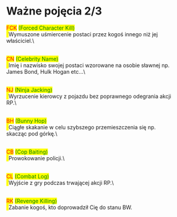 # Ważne pojęcia 2/3

<mark style="color:red;">FCK</mark> <mark style="color:green;">(Forced Character Kill)</mark>\
&#x20;<mark style="color:yellow;">**›**</mark>Wymuszone uśmiercenie postaci przez kogoś innego niż jej\
właściciel.\
\
<mark style="color:red;">CN</mark> <mark style="color:green;">(Celebrity Name)</mark>\
&#x20;<mark style="color:yellow;">**›**</mark>Imię i nazwisko swojej postaci wzorowane na osobie sławnej np.\
James Bond, Hulk Hogan etc…\
\
<mark style="color:red;">NJ</mark> <mark style="color:green;">(Ninja Jacking)</mark>\
&#x20;<mark style="color:yellow;">**›**</mark>Wyrzucenie kierowcy z pojazdu bez poprawnego odegrania akcji\
RP.\
\
<mark style="color:red;">BH</mark> <mark style="color:green;">(Bunny Hop)</mark>\
&#x20;<mark style="color:yellow;">**›**</mark>Ciągłe skakanie w celu szybszego przemieszczenia się np.\
skacząc pod górkę.\
\
<mark style="color:red;">CB</mark> <mark style="color:green;">(Cop Baiting)</mark>\
&#x20;<mark style="color:yellow;">**›**</mark>Prowokowanie policji.\
\
<mark style="color:red;">CL</mark> <mark style="color:green;">(Combat Log)</mark>\
&#x20;<mark style="color:yellow;">**›**</mark>Wyjście z gry podczas trwającej akcji RP.\
\
<mark style="color:red;">RK</mark> <mark style="color:green;">(Revenge Killing)</mark>\
&#x20;<mark style="color:yellow;">**›**</mark>Zabanie kogoś, kto doprowadził Cię do stanu BW.
